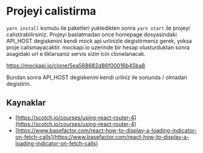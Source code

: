 #  Projeyi calistirma


`yarn install` komutu ile paketleri yukledikten sonra `yarn start` ile projeyi calistirabilirsiniz.
 Projeyi baslatmadan once homepage dosyasindaki API_HOST degiskenini kendi mock api urlinizle degistirmeniz gerek, yoksa proje calismayacaktir. mockapi.io uzerinde bir hesap olusturduktan sonra asagidaki url e tiklarsaniz servis sizin icin clonelanacak.

https://mockapi.io/clone/5ea568682d86f00016b45ba8

Bundan sonra API_HOST degiskenini kendi urliniz ile sonunda / olmadan degistirin.


## Kaynaklar

- [https://scotch.io/courses/using-react-router-4](https://scotch.io/courses/using-react-router-4)
- [https://www.basefactor.com/react-how-to-display-a-loading-indicator-on-fetch-calls](https://www.basefactor.com/react-how-to-display-a-loading-indicator-on-fetch-calls)
